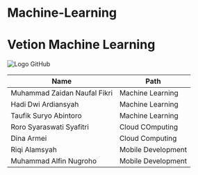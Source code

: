 # Machine-Learning
# Vetion Machine Learning
![Logo GitHub](https://github.com/Tooomat/img-vetion/blob/main/Group%204%20(1).png)

| Name  | Path |
| ----- | --- |
| Muhammad Zaidan Naufal Fikri   | Machine Learning  |
| Hadi Dwi Ardiansyah | Machine Learning  |
| Taufik Suryo Abintoro   | Machine Learning  |
| Roro Syaraswati Syafitri | Cloud COmputing  |
| Dina Armei   | Cloud Computing  |
| Riqi Alamsyah | Mobile Development  |
| Muhammad Alfin Nugroho | Mobile Development  |

